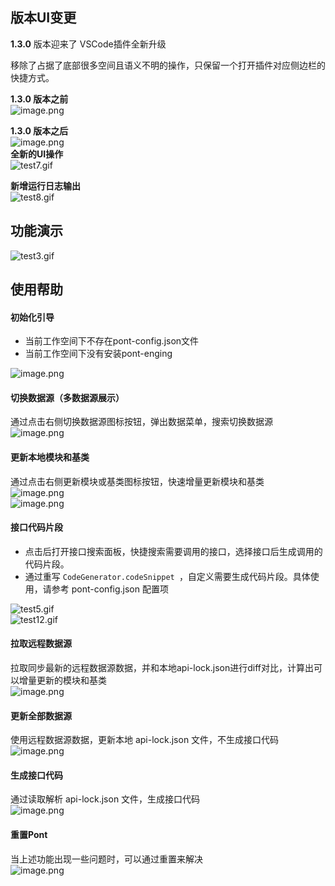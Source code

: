 ## 版本UI变更
**1.3.0** 版本迎来了 VSCode插件全新升级

移除了占据了底部很多空间且语义不明的操作，只保留一个打开插件对应侧边栏的快捷方式。

**1.3.0 版本之前**<br />![image.png](https://intranetproxy.alipay.com/skylark/lark/0/2022/png/332171/1647327445523-1027af4a-d884-4c10-a9a1-9093273fe44a.png#clientId=u3b32dc13-984d-4&crop=0&crop=0&crop=1&crop=1&from=paste&height=21&id=u016ff5c8&margin=%5Bobject%20Object%5D&name=image.png&originHeight=21&originWidth=387&originalType=binary&ratio=1&rotation=0&showTitle=false&size=15543&status=done&style=none&taskId=u845ece59-d79a-4f7a-a737-5b603d32add&title=&width=387)

**1.3.0 版本之后**<br />![image.png](https://intranetproxy.alipay.com/skylark/lark/0/2022/png/332171/1647327269319-b0efbafa-3e72-40b7-9607-7d4ef5823cd7.png#clientId=u3b32dc13-984d-4&crop=0&crop=0&crop=1&crop=1&from=paste&height=26&id=uc5479faf&margin=%5Bobject%20Object%5D&name=image.png&originHeight=26&originWidth=379&originalType=binary&ratio=1&rotation=0&showTitle=false&size=9323&status=done&style=none&taskId=u09dddd25-4622-4862-9561-2c4ac53426e&title=&width=379)<br />**全新的UI操作**<br />![test7.gif](https://intranetproxy.alipay.com/skylark/lark/0/2022/gif/332171/1648537252033-1f5c697b-ee69-456d-8155-9832c1fc707d.gif#clientId=u310e40ae-f650-4&crop=0&crop=0&crop=1&crop=1&from=paste&height=308&id=u37fe8535&margin=%5Bobject%20Object%5D&name=test7.gif&originHeight=560&originWidth=1271&originalType=binary&ratio=1&rotation=0&showTitle=false&size=514948&status=done&style=none&taskId=u4b6b4f68-9d72-4f60-9471-3e8c74d2eee&title=&width=699.5)

**新增运行日志输出**<br />![test8.gif](https://intranetproxy.alipay.com/skylark/lark/0/2022/gif/332171/1648537411389-ad5ad173-d63c-452b-ac8f-34a7088a69d0.gif#clientId=u310e40ae-f650-4&crop=0&crop=0&crop=1&crop=1&from=paste&height=315&id=u62524594&margin=%5Bobject%20Object%5D&name=test8.gif&originHeight=569&originWidth=1270&originalType=binary&ratio=1&rotation=0&showTitle=false&size=248145&status=done&style=none&taskId=ub825422a-b696-4f53-8417-b04ddfcfc43&title=&width=702)

## 功能演示

![test3.gif](https://intranetproxy.alipay.com/skylark/lark/0/2022/gif/332171/1648524273841-e5e7314e-e591-4286-9207-ca739d61df5e.gif#clientId=u310e40ae-f650-4&crop=0&crop=0&crop=1&crop=1&from=paste&height=409&id=u2b7dffb7&margin=%5Bobject%20Object%5D&name=test3.gif&originHeight=543&originWidth=1001&originalType=binary&ratio=1&rotation=0&showTitle=false&size=247676&status=done&style=none&taskId=u24baa07e-b86e-4277-b9c7-b9d15b37048&title=&width=753.5)

## 使用帮助

#### 初始化引导

- 当前工作空间下不存在pont-config.json文件
- 当前工作空间下没有安装pont-enging

![image.png](https://intranetproxy.alipay.com/skylark/lark/0/2022/png/332171/1647420784907-be4ef66d-ecdf-44f0-bb4a-584b214c8ed0.png#clientId=u913867ed-dc58-4&crop=0&crop=0&crop=1&crop=1&from=paste&height=402&id=u8272e8d9&margin=%5Bobject%20Object%5D&name=image.png&originHeight=402&originWidth=1032&originalType=binary&ratio=1&rotation=0&showTitle=false&size=102220&status=done&style=none&taskId=uac822071-a824-4ce2-bd5f-f34542ce243&title=&width=1032)

#### 切换数据源（多数据源展示）
通过点击右侧切换数据源图标按钮，弹出数据菜单，搜索切换数据源<br />![image.png](https://intranetproxy.alipay.com/skylark/lark/0/2022/png/332171/1647420015897-a3b09efb-7069-4060-9fb2-eabcc076b4c3.png#clientId=uddd69762-968e-4&crop=0&crop=0&crop=1&crop=1&from=paste&height=486&id=uac1a979e&margin=%5Bobject%20Object%5D&name=image.png&originHeight=486&originWidth=1994&originalType=binary&ratio=1&rotation=0&showTitle=false&size=192762&status=done&style=none&taskId=u186261d1-32fd-4f5e-bd9a-ed4daa0aced&title=&width=1994)

#### 更新本地模块和基类
通过点击右侧更新模块或基类图标按钮，快速增量更新模块和基类<br />![image.png](https://intranetproxy.alipay.com/skylark/lark/0/2022/png/332171/1647420144611-ab92e8b3-1468-429c-a3a2-09b165e3f5b1.png#clientId=uddd69762-968e-4&crop=0&crop=0&crop=1&crop=0.689&from=paste&height=596&id=u6399d3b3&margin=%5Bobject%20Object%5D&name=image.png&originHeight=596&originWidth=1072&originalType=binary&ratio=1&rotation=0&showTitle=false&size=140838&status=done&style=none&taskId=u8dfc60a6-1fb0-4f4a-b087-cc789e27127&title=&width=1072)<br />![image.png](https://intranetproxy.alipay.com/skylark/lark/0/2022/png/332171/1647420169005-b99a4c3a-46a6-4a9b-b182-cb92c5f3f418.png#clientId=uddd69762-968e-4&crop=0&crop=0&crop=1&crop=0.6646&from=paste&height=682&id=u7e92d900&margin=%5Bobject%20Object%5D&name=image.png&originHeight=682&originWidth=1108&originalType=binary&ratio=1&rotation=0&showTitle=false&size=152725&status=done&style=none&taskId=u58df222a-0a6b-4140-8d43-4ff089e2f53&title=&width=1108)

#### 接口代码片段

- 点击后打开接口搜索面板，快捷搜索需要调用的接口，选择接口后生成调用的代码片段。
- 通过重写 `CodeGenerator.codeSnippet `，自定义需要生成代码片段。具体使用，请参考 pont-config.json 配置项 

![test5.gif](https://intranetproxy.alipay.com/skylark/lark/0/2022/gif/332171/1648536460041-c77f4853-3e58-4b73-8927-008232a58d1c.gif#clientId=u310e40ae-f650-4&crop=0&crop=0&crop=1&crop=1&from=paste&height=328&id=uabce5d21&margin=%5Bobject%20Object%5D&name=test5.gif&originHeight=560&originWidth=1271&originalType=binary&ratio=1&rotation=0&showTitle=true&size=162352&status=done&style=none&taskId=u67ecda24-a931-487a-8065-5d00aea2b5c&title=%E9%87%8D%E5%86%99%20CodeGenerator.codeSnippet&width=743.5 "重写 CodeGenerator.codeSnippet")<br />![test12.gif](https://intranetproxy.alipay.com/skylark/lark/0/2022/gif/332171/1648629476436-1140ba66-111e-43b5-81d1-07dfddb1c1b8.gif#clientId=u9fdc963e-89e2-4&crop=0&crop=0&crop=1&crop=1&from=paste&height=319&id=pSGux&name=test12.gif&originHeight=547&originWidth=1281&originalType=binary&ratio=1&rotation=0&showTitle=true&size=808877&status=done&style=none&taskId=uc33a7057-e0e6-426c-8fb2-48217e122ff&title=%E6%90%9C%E7%B4%A2%E6%8E%A5%E5%8F%A3%EF%BC%8C%E7%94%9F%E6%88%90%E4%BB%A3%E7%A0%81%E7%89%87%E6%AE%B5&width=747.5 "搜索接口，生成代码片段")

#### 拉取远程数据源
拉取同步最新的远程数据源数据，并和本地api-lock.json进行diff对比，计算出可以增量更新的模块和基类<br />![image.png](https://intranetproxy.alipay.com/skylark/lark/0/2022/png/332171/1647420311543-865e5f71-9962-484f-8e5f-ef0236d11d62.png#clientId=uddd69762-968e-4&crop=0&crop=0&crop=1&crop=1&from=paste&height=430&id=u53998324&margin=%5Bobject%20Object%5D&name=image.png&originHeight=430&originWidth=994&originalType=binary&ratio=1&rotation=0&showTitle=false&size=141608&status=done&style=none&taskId=u462185e2-3f71-4e3b-b651-cac6b67a937&title=&width=994)
#### 更新全部数据源
使用远程数据源数据，更新本地 api-lock.json 文件，不生成接口代码<br />![image.png](https://intranetproxy.alipay.com/skylark/lark/0/2022/png/332171/1647420337612-ae1d60d4-f964-4bab-87a3-780d441bbcc8.png#clientId=uddd69762-968e-4&crop=0&crop=0&crop=1&crop=1&from=paste&height=408&id=ue3214185&margin=%5Bobject%20Object%5D&name=image.png&originHeight=408&originWidth=1094&originalType=binary&ratio=1&rotation=0&showTitle=false&size=143523&status=done&style=none&taskId=u1884bbf5-2f48-4097-be97-92b03338bbf&title=&width=1094)

#### 生成接口代码
通过读取解析 api-lock.json 文件，生成接口代码<br />![image.png](https://intranetproxy.alipay.com/skylark/lark/0/2022/png/332171/1647420536512-ab4e3ced-e26b-4620-888b-7240e905044b.png#clientId=uddd69762-968e-4&crop=0&crop=0&crop=1&crop=1&from=paste&height=396&id=ucef745cb&margin=%5Bobject%20Object%5D&name=image.png&originHeight=396&originWidth=1052&originalType=binary&ratio=1&rotation=0&showTitle=false&size=131187&status=done&style=none&taskId=u44386521-4d6d-4713-adda-3df69a67e32&title=&width=1052)

#### 重置Pont
当上述功能出现一些问题时，可以通过重置来解决<br />![image.png](https://intranetproxy.alipay.com/skylark/lark/0/2022/png/332171/1647420559058-cf438447-2e99-4deb-8c86-b487de36320e.png#clientId=uddd69762-968e-4&crop=0&crop=0&crop=1&crop=1&from=paste&height=416&id=u22512f0b&margin=%5Bobject%20Object%5D&name=image.png&originHeight=416&originWidth=1138&originalType=binary&ratio=1&rotation=0&showTitle=false&size=131717&status=done&style=none&taskId=ufe2a9f60-5a8a-4b5e-896f-dec5cf588c4&title=&width=1138)
